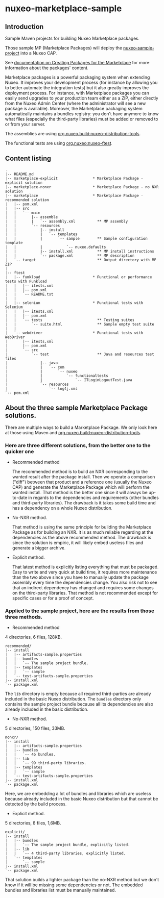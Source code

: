 nuxeo-marketplace-sample
========================

## Introduction

Sample Maven projects for building Nuxeo Marketplace packages.

Those sample MP (Marketplace Packages) will deploy the [nuxeo-sample-project](https://github.com/nuxeo/nuxeo-sample-project/) into a Nuxeo CAP.

See [documentation on Creating Packages for the Marketplace](http://doc.nuxeo.com/x/CwIz) for more information about the packages' content.

Marketplace packages is a powerful packaging system when extending Nuxeo.
It improves your development process (for instance by allowing you to better automate the integration tests) but it also greatly improves
the deployment process. For instance, with Marketplace packages you can easily send upgrades to your production team either as a ZIP, either
directly from the Nuxeo Admin Center (where the administrator will see a new package is available).
Moreover, the Marketplace packaging system automatically maintains a bundles registry: you don't have anymore to know what files (especially the third-party libraries)
must be added or removed to or from your server.

The assemblies are using [org.nuxeo.build:nuxeo-distribution-tools](https://github.com/nuxeo/nuxeo-distribution-tools).

The functional tests are using [org.nuxeo:nuxeo-ftest](https://github.com/nuxeo/tools-nuxeo-ftest).

## Content listing

    .
    |-- README.md
    |-- marketplace-explicit                * Marketplace Package - explicit solution
    |-- marketplace-nonxr                   * Marketplace Package - no NXR solution
    |-- marketplace                         * Marketplace Package - recommended solution
    |   |-- pom.xml
    |   |-- src
    |   |   `-- main
    |   |       |-- assemble
    |   |       |   `-- assembly.xml          ** MP assembly
    |   |       `-- resources
    |   |           |-- install
    |   |           |   `-- templates
    |   |           |       `-- sample        ** Sample configuration template
    |   |           |           `-- nuxeo.defaults
    |   |           |-- install.xml           ** MP install instructions
    |   |           `-- package.xml           ** MP description
    |   `-- target                            ** Output directory with MP ZIP
    |
    |-- ftest
    |   |-- funkload                        * Functional or performance tests with Funkload
    |   |   |-- itests.xml
    |   |   |-- pom.xml
    |   |   `-- README.txt
    |   |
    |   |-- selenium                        * Functional tests with Selenium
    |   |   |-- itests.xml
    |   |   |-- pom.xml
    |   |   `-- tests                         ** Testing suites
    |   |       `-- suite.html                ** Sample empty test suite
    |   |
    |   `-- webdriver                       * Functional tests with WebDriver
    |       |-- itests.xml
    |       |-- pom.xml
    |       `-- src
    |           `-- test                      ** Java and resources test files
    |               |-- java
    |               |   `-- com
    |               |       `-- nuxeo
    |               |           `-- functionaltests
    |               |               `-- ITLoginLogoutTest.java
    |               `-- resources
    |                   `-- log4j.xml
    `-- pom.xml

## About the three sample Marketplace Package solutions.

There are multiple ways to build a Marketplace Package. We only look here at those using Maven and
[org.nuxeo.build:nuxeo-distribution-tools](https://github.com/nuxeo/nuxeo-distribution-tools).

### Here are three different solutions, from the better one to the quicker one

 * Recommended method

   The recommended method is to build an NXR corresponding to the wanted result after the package install. Then we operate a comparison ("diff") between that product and a reference one (usually the Nuxeo CAP) and generate the Marketplace Package which will perform the wanted install. That method is the better one since it will always be up-to-date in regards to the dependencies and requirements (other bundles and third-party libraries). The drawback is it takes some build time and has a dependency on a whole Nuxeo distribution.

 * No-NXR method.

   That method is using the same principle for building the Marketplace Package as for building an NXR. It is as much reliable regarding at the dependencies as the above recommended method. The drawback is since the solution is empiric, it will likely embed useless files and generate a bigger archive.

 * Explicit method.

   That latest method is explicitly listing everything that must be packaged. Easy to write and very quick at build time, it requires more maintenance than the two above since you have to manually update the package assembly every time the dependencies change. You also risk not to see that an indirect dependency has changed and requires some changes on the third-party libraries. That method is not recommended except for specific cases or for a proof of concept.

### Applied to the sample project, here are the results from those three methods.

 * Recommended method

4 directories, 6 files, 128KB.

    recommended/
    |-- install
    |   |-- artifacts-sample.properties
    |   |-- bundles
    |   |   `-- The sample project bundle.
    |   |-- templates
    |   |   `-- sample
    |   `-- test-artifacts-sample.properties
    |-- install.xml
    `-- package.xml

The `lib` directory is empty because all required third-parties are already included in the basic Nuxeo distribution.
The `bundles` directory only contains the sample project bundle because all its dependencies are also already included in the basic distribution.

 * No-NXR method.

5 directories, 150 files, 33MB.

    nonxr/
    |-- install
    |   |-- artifacts-sample.properties
    |   |-- bundles
    |   |   `-- 46 bundles.
    |   |-- lib
    |   |   `-- 99 third-party libraries.
    |   |-- templates
    |   |   `-- sample
    |   `-- test-artifacts-sample.properties
    |-- install.xml
    `-- package.xml

Here, we are embedding a lot of bundles and libraries which are useless because already included in the basic Nuxeo distribution but that cannot be detected by the build process.

 * Explicit method.

5 directories, 8 files, 1,6MB.

    explicit/
    |-- install
    |   |-- bundles
    |   |   `-- The sample project bundle, explicitly listed.
    |   |-- lib
    |   |   `-- 4 third-party libraries, explicitly listed.
    |   `-- templates
    |       `-- sample
    |-- install.xml
    `-- package.xml

That solution builds a lighter package than the no-NXR method but we don't know if it will be missing some dependencies or not. The embedded bundles and libraries list must be manually maintained.

